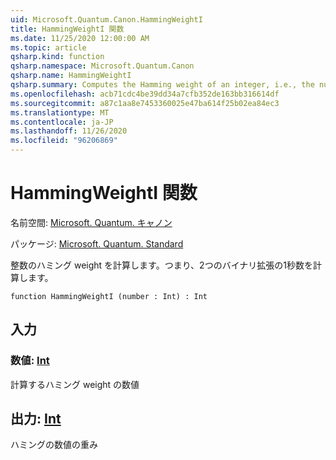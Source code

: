 ```yaml
---
uid: Microsoft.Quantum.Canon.HammingWeightI
title: HammingWeightI 関数
ms.date: 11/25/2020 12:00:00 AM
ms.topic: article
qsharp.kind: function
qsharp.namespace: Microsoft.Quantum.Canon
qsharp.name: HammingWeightI
qsharp.summary: Computes the Hamming weight of an integer, i.e., the number of 1s in its binary expansion.
ms.openlocfilehash: acb71cdc4be39dd34a7cfb352de163bb316614df
ms.sourcegitcommit: a87c1aa8e7453360025e47ba614f25b02ea84ec3
ms.translationtype: MT
ms.contentlocale: ja-JP
ms.lasthandoff: 11/26/2020
ms.locfileid: "96206869"
---
```

# <a name="hammingweighti-function"></a>HammingWeightI 関数

名前空間: [Microsoft. Quantum. キャノン](xref:Microsoft.Quantum.Canon)

パッケージ: [Microsoft. Quantum. Standard](https://nuget.org/packages/Microsoft.Quantum.Standard)


整数のハミング weight を計算します。つまり、2つのバイナリ拡張の1秒数を計算します。

```qsharp
function HammingWeightI (number : Int) : Int
```


## <a name="input"></a>入力

### <a name="number--int"></a>数値: [Int](xref:microsoft.quantum.lang-ref.int)

計算するハミング weight の数値



## <a name="output--int"></a>出力: [Int](xref:microsoft.quantum.lang-ref.int)

ハミングの数値の重み